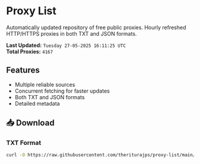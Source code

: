 # Proxy List

Automatically updated repository of free public proxies. Hourly refreshed HTTP/HTTPS proxies in both TXT and JSON formats.

**Last Updated:** `Tuesday 27-05-2025 16:11:25 UTC`  
**Total Proxies:** `4167`

## Features
- Multiple reliable sources
- Concurrent fetching for faster updates
- Both TXT and JSON formats
- Detailed metadata

## 📥 Download

### TXT Format
```bash
curl -O https://raw.githubusercontent.com/theriturajps/proxy-list/main/proxies.txt